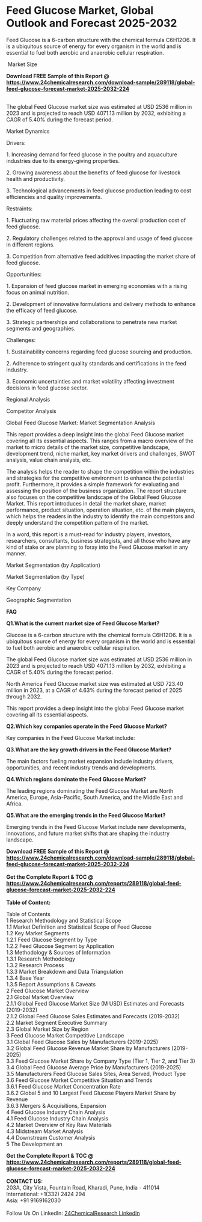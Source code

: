 <h1>Feed Glucose Market, Global Outlook and Forecast 2025-2032</h1><p>Feed Glucose is a 6-carbon structure with the chemical formula C6H12O6. It is a ubiquitous source of energy for every organism in the world and is essential to fuel both aerobic and anaerobic cellular respiration.</p><p>
 Market Size</p><p>
</p><div><b>Download FREE Sample of this Report @ 
            <a href="https://www.24chemicalresearch.com/download-sample/289118/global-feed-glucose-forecast-market-2025-2032-224">
            https://www.24chemicalresearch.com/download-sample/289118/global-feed-glucose-forecast-market-2025-2032-224</a></b></div><br><p>The global Feed Glucose market size was estimated at USD 2536 million in 2023 and is projected to reach USD 4071.13 million by 2032, exhibiting a CAGR of 5.40% during the forecast period.</p><p>
</p><p>Market Dynamics</p><p>
Drivers:</p><p>
</p><p>1. Increasing demand for feed glucose in the poultry and aquaculture industries due to its energy-giving properties.</p><p>
2. Growing awareness about the benefits of feed glucose for livestock health and productivity.</p><p>
3. Technological advancements in feed glucose production leading to cost efficiencies and quality improvements.</p><p>
Restraints:</p><p>
</p><p>1. Fluctuating raw material prices affecting the overall production cost of feed glucose.</p><p>
2. Regulatory challenges related to the approval and usage of feed glucose in different regions.</p><p>
3. Competition from alternative feed additives impacting the market share of feed glucose.</p><p>
Opportunities:</p><p>
</p><p>1. Expansion of feed glucose market in emerging economies with a rising focus on animal nutrition.</p><p>
2. Development of innovative formulations and delivery methods to enhance the efficacy of feed glucose.</p><p>
3. Strategic partnerships and collaborations to penetrate new market segments and geographies.</p><p>
Challenges:</p><p>
</p><p>1. Sustainability concerns regarding feed glucose sourcing and production.</p><p>
2. Adherence to stringent quality standards and certifications in the feed industry.</p><p>
3. Economic uncertainties and market volatility affecting investment decisions in feed glucose sector.</p><p>
Regional Analysis</p><p>
</p><p>
Competitor Analysis</p><p>
</p><p>
Global Feed Glucose Market: Market Segmentation Analysis</p><p>
</p><p>This report provides a deep insight into the global Feed Glucose market covering all its essential aspects. This ranges from a macro overview of the market to micro details of the market size, competitive landscape, development trend, niche market, key market drivers and challenges, SWOT analysis, value chain analysis, etc.</p><p>
</p><p>The analysis helps the reader to shape the competition within the industries and strategies for the competitive environment to enhance the potential profit. Furthermore, it provides a simple framework for evaluating and assessing the position of the business organization. The report structure also focuses on the competitive landscape of the Global Feed Glucose Market. This report introduces in detail the market share, market performance, product situation, operation situation, etc. of the main players, which helps the readers in the industry to identify the main competitors and deeply understand the competition pattern of the market.</p><p>
</p><p>In a word, this report is a must-read for industry players, investors, researchers, consultants, business strategists, and all those who have any kind of stake or are planning to foray into the Feed Glucose market in any manner.</p><p>
Market Segmentation (by Application)</p><p>
</p><p>
Market Segmentation (by Type)</p><p>
</p><p>
Key Company</p><p>
</p><p>
Geographic Segmentation</p><p>
</p><p>
<strong>FAQ </strong></p><p>
<strong>Q1.</strong><strong>What is the current market size of Feed Glucose Market?</strong></p><p>

</p><p>Glucose is a 6-carbon structure with the chemical formula C6H12O6. It is a ubiquitous source of energy for every organism in the world and is essential to fuel both aerobic and anaerobic cellular respiration.</p><p>
</p><p>The global Feed Glucose market size was estimated at USD 2536 million in 2023 and is projected to reach USD 4071.13 million by 2032, exhibiting a CAGR of 5.40% during the forecast period.</p><p>
</p><p>North America Feed Glucose market size was estimated at USD 723.40 million in 2023, at a CAGR of 4.63% during the forecast period of 2025 through 2032.</p><p>
</p><p>This report provides a deep insight into the global Feed Glucose market covering all its essential aspects.</p><p>
<strong>Q2.Which key companies operate in the Feed Glucose Market?</strong></p><p>

</p><p>Key companies in the Feed Glucose Market include:</p><p>
</p><p>
</p><p></p><p>
<strong>Q3.What are the key growth drivers in the Feed Glucose Market?</strong></p><p>

</p><p>The main factors fueling market expansion include industry drivers, opportunities, and recent industry trends and developments.</p><p>
<strong>Q4.Which regions dominate the Feed Glucose Market?</strong></p><p>

</p><p>The leading regions dominating the Feed Glucose Market are North America, Europe, Asia-Pacific, South America, and the Middle East and Africa.</p><p>
<strong>Q5.What are the emerging trends in the Feed Glucose Market?</strong></p><p>

</p><p>Emerging trends in the Feed Glucose Market include new developments, innovations, and future market shifts that are shaping the industry landscape.</p><p>


</p><div><b>Download FREE Sample of this Report @ 
            <a href="https://www.24chemicalresearch.com/download-sample/289118/global-feed-glucose-forecast-market-2025-2032-224">
            https://www.24chemicalresearch.com/download-sample/289118/global-feed-glucose-forecast-market-2025-2032-224</a></b></div><br><div><b>Get the Complete Report & TOC @ 
            <a href="https://www.24chemicalresearch.com/reports/289118/global-feed-glucose-forecast-market-2025-2032-224">
            https://www.24chemicalresearch.com/reports/289118/global-feed-glucose-forecast-market-2025-2032-224</a></b></div><br>
            <b>Table of Content:</b><p>Table of Contents<br />
1 Research Methodology and Statistical Scope<br />
1.1 Market Definition and Statistical Scope of Feed Glucose<br />
1.2 Key Market Segments<br />
1.2.1 Feed Glucose Segment by Type<br />
1.2.2 Feed Glucose Segment by Application<br />
1.3 Methodology & Sources of Information<br />
1.3.1 Research Methodology<br />
1.3.2 Research Process<br />
1.3.3 Market Breakdown and Data Triangulation<br />
1.3.4 Base Year<br />
1.3.5 Report Assumptions & Caveats<br />
2 Feed Glucose Market Overview<br />
2.1 Global Market Overview<br />
2.1.1 Global Feed Glucose Market Size (M USD) Estimates and Forecasts (2019-2032)<br />
2.1.2 Global Feed Glucose Sales Estimates and Forecasts (2019-2032)<br />
2.2 Market Segment Executive Summary<br />
2.3 Global Market Size by Region<br />
3 Feed Glucose Market Competitive Landscape<br />
3.1 Global Feed Glucose Sales by Manufacturers (2019-2025)<br />
3.2 Global Feed Glucose Revenue Market Share by Manufacturers (2019-2025)<br />
3.3 Feed Glucose Market Share by Company Type (Tier 1, Tier 2, and Tier 3)<br />
3.4 Global Feed Glucose Average Price by Manufacturers (2019-2025)<br />
3.5 Manufacturers Feed Glucose Sales Sites, Area Served, Product Type<br />
3.6 Feed Glucose Market Competitive Situation and Trends<br />
3.6.1 Feed Glucose Market Concentration Rate<br />
3.6.2 Global 5 and 10 Largest Feed Glucose Players Market Share by Revenue<br />
3.6.3 Mergers & Acquisitions, Expansion<br />
4 Feed Glucose Industry Chain Analysis<br />
4.1 Feed Glucose Industry Chain Analysis<br />
4.2 Market Overview of Key Raw Materials<br />
4.3 Midstream Market Analysis<br />
4.4 Downstream Customer Analysis<br />
5 The Development an</p><div><b>Get the Complete Report & TOC @ 
            <a href="https://www.24chemicalresearch.com/reports/289118/global-feed-glucose-forecast-market-2025-2032-224">
            https://www.24chemicalresearch.com/reports/289118/global-feed-glucose-forecast-market-2025-2032-224</a></b></div><br><b>CONTACT US:</b><br>
            203A, City Vista, Fountain Road, Kharadi, Pune, India - 411014<br>
            International: +1(332) 2424 294<br>
            Asia: +91 9169162030 <br><br>
            Follow Us On LinkedIn: <a href="https://www.linkedin.com/company/24chemicalresearch/">24ChemicalResearch LinkedIn</a>